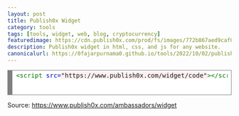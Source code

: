 ```yaml
---
layout: post
title: Publish0x Widget
category: tools
tags: [tools, widget, web, blog, cryptocurrency]
featuredimage: https://cdn.publish0x.com/prod/fs/images/772b867aed9caf09e65cedf45115aeda55e3c1c0605a932b48832ed00f31ef89.png
description: Publish0x widget in html, css, and js for any website.
canonicalurl: https://0fajarpurnama0.github.io/tools/2022/10/02/publish0x-widget
---
```

<script src="https://www.publish0x.com/widget/code"></script><publish0x-posts-widget aff="4oeEw0Yb0B" content-ids="mM3vOYErE5qg54XD"></publish0x-posts-widget>
<!-- HTML generated using hilite.me --><div style="background: #ffffff; overflow:auto;width:auto;border:solid gray;border-width:.1em .1em .1em .8em;padding:.2em .6em;"><pre style="margin: 0; line-height: 125%"><span style="color: #007700">&lt;script </span><span style="color: #0000CC">src=</span><span style="background-color: #fff0f0">&quot;https://www.publish0x.com/widget/code&quot;</span><span style="color: #007700">&gt;&lt;/script&gt;&lt;publish0x</span><span style="color: #0000CC">-posts-widget</span> <span style="color: #0000CC">aff=</span><span style="background-color: #fff0f0">&quot;4oeEw0Yb0B&quot;</span> <span style="color: #0000CC">content-ids=</span><span style="background-color: #fff0f0">&quot;mM3vOYErE5qg54XD&quot;</span><span style="color: #007700">&gt;</span><span style="color: #FF0000; background-color: #FFAAAA">&lt;</span>/publish0x-posts-widget&gt;
</pre></div>
<p>Source: <a href="https://www.publish0x.com/ambassadors/widget">https://www.publish0x.com/ambassadors/widget</a></p>